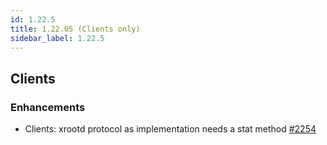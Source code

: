 ```yaml
---
id: 1.22.5
title: 1.22.05 (Clients only)
sidebar_label: 1.22.5
---
```


## Clients

### Enhancements

-   Clients: xrootd protocol as implementation needs a stat method
    [\#2254](https://github.com/rucio/rucio/issues/2254)
